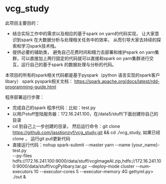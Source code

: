 # vcg_study
此项目主要目的：
- 结合实际工作中的需求以及相应的基于spark on yarn的代码实现， 让大家意识到spark 在大数据分析与处理相关任务中的效率， 从而引导大家去持续的探索和学习spark技术栈。
- 提供必要的辅助类， 避免自己花费时间和精力去部署和维护spark on yarn集群，可以直接加上两行固定的代码就可以直接和spark on yarn集群进行交互，运行自己的基于spark 的数据处理与分析的代码。



本项目的所有的spark相关代码都是基于pyspark（python 语言实现的spark客户libary）
spark pyspark相关文档：
https://spark.apache.org/docs/latest/rdd-programming-guide.html



程序部署运行步骤：
- 完成自己的spark 程序代码：比如：test.py
- 以用户stuff登陆服务器：172.16.241.100，在/data5/stuff/下面创建你自己的目录
- cd 到自己上一步创建的目录， 然后运行命令：git clone https://github.com/jasstionzyf/vcg_study.git  && cd ./vcg_study, 如果已经clone ， 运行git pull更新代码
- 直接运行代码：nohup spark-submit --master yarn --name {your_name}-test.py  
--py-files hdfs://172.16.241.100:9000/data/stuff/vcgImageAI.zip,hdfs://172.16.241.100:9000/data/stuff/vcgPylibary.tar.gz 
--deploy-mode cluster   --num-executors 10 --executor-cores 5 --executor-memory 4G  gettyml.py> ./out &









